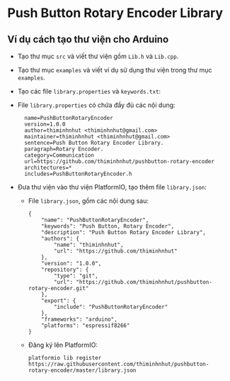 # Push Button Rotary Encoder Library

## Ví dụ cách tạo thư viện cho Arduino

* Tạo thư mục ``src`` và viết thư viện gồm ``Lib.h`` và ``Lib.cpp``.

* Tạo thư mục ``examples`` và viết ví dụ sử dụng thư viện trong thư mục ``examples``.

* Tạo các file ``library.properties`` và ``keywords.txt``:

* File ``library.properties`` có chứa đầy đủ các nội dung:

        name=PushButtonRotaryEncoder
        version=1.0.0
        author=thiminhnhut <thiminhnhut@gmail.com>
        maintainer=thiminhnhut <thiminhnhut@gmail.com>
        sentence=Push Button Rotary Encoder Library.
        paragraph=Rotary Encoder.
        category=Communication
        url=https://github.com/thiminhnhut/pushbutton-rotary-encoder
        architectures=*
        includes=PushButtonRotaryEncoder.h

* Đưa thư viện vào thư viện PlatformIO, tạo thêm file ``library.json``:

  * File ``library.json``, gồm các nội dung sau:

        {
            "name": "PushButtonRotaryEncoder",
            "keywords": "Push Button, Rotary Encoder",
            "description": "Push Button Rotary Encoder Library",
            "authors": {
                "name": "thiminhnhut",
                "url": "https://github.com/thiminhnhut"
            },
            "version": "1.0.0",
            "repository": {
                "type": "git",
                "url": "https://github.com/thiminhnhut/pushbutton-rotary-encoder.git"
            },
            "export": {
                "include": "PushButtonRotaryEncoder"
            },
            "frameworks": "arduino",
            "platforms": "espressif8266"
        }

  * Đăng ký lên PlatformIO:

        platformio lib register https://raw.githubusercontent.com/thiminhnhut/pushbutton-rotary-encoder/master/library.json
